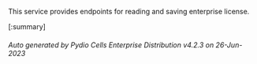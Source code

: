 






This service provides endpoints for reading and saving enterprise license.

[:summary]

###### Auto generated by Pydio Cells Enterprise Distribution v4.2.3 on 26-Jun-2023
